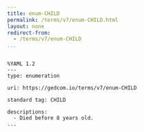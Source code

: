 ```yaml
---
title: enum-CHILD
permalink: /terms/v7/enum-CHILD.html
layout: none
redirect-from:
  - /terms/v7/enum-CHILD
...
```


```

%YAML 1.2
---
type: enumeration

uri: https://gedcom.io/terms/v7/enum-CHILD

standard tag: CHILD

descriptions:
  - Died before 8 years old.
...

```
